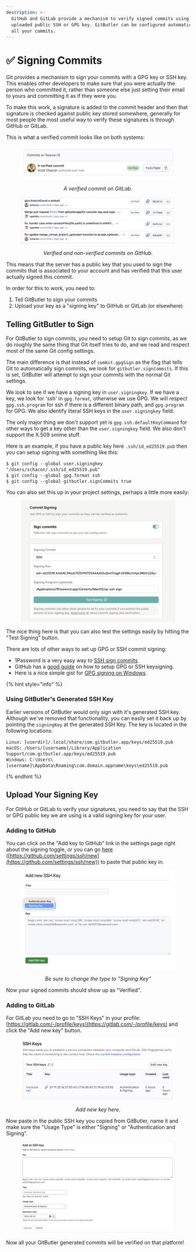 ```yaml
---
description: >-
  GitHub and GitLab provide a mechanism to verify signed commits using an
  uploaded public SSH or GPG key. GitButler can be configured automatically sign
  all your commits.
---
```


# ✅ Signing Commits

Git provides a mechanism to sign your commits with a GPG key or SSH key. This enables other developers to make sure that you were actually the person who committed it, rather than someone else just setting their email to yours and committing it as if they were you.

To make this work, a signature is added to the commit header and then that signature is checked against public key stored somewhere, generally for most people the most useful way to verify these signatures is through GitHub or GitLab.

This is what a verified commit looks like on both systems:

<div align="center">

<figure><img src="../../../.gitbook/assets/CleanShot 2023-09-23 at 16.40.14@2x.png" alt=""><figcaption><p><em>A verified commit on GitLab.</em></p></figcaption></figure>

</div>

<div align="center">

<figure><img src="../../../.gitbook/assets/CleanShot 2023-09-23 at 16.42.31@2x.png" alt=""><figcaption><p><em>Verified and non-verified commits on GitHub.</em></p></figcaption></figure>

</div>

This means that the server has a public key that you used to sign the commits that is associated to your account and has verified that this user actually signed this commit.

In order for this to work, you need to:

1. Tell GitButler to sign your commits
2. Upload your key as a "signing key" to GitHub or GitLab (or elsewhere)

## Telling GitButler to Sign

For GitButler to sign commits, you need to setup Git to sign commits, as we do roughly the same thing that Git itself tries to do, and we read and respect most of the same Git config settings.

The main difference is that instead of `commit.gpgSign` as the flag that tells Git to automatically sign commits, we look for `gitbutler.signCommits`. If this is set, GitButler will attempt to sign your commits with the normal Git settings.

We look to see if we have a signing key in `user.signingkey`. If we have a key, we look for 'ssh' in `gpg.format`, otherwise we use GPG. We will respect `gpg.ssh.program` for ssh if there is a different binary path, and `gpg.program` for GPG. We also identify literal SSH keys in the `user.signingkey` field.

The only major thing we don't support yet is `gpg.ssh.defaultKeyCommand` for other ways to get a key other than the `user.signingkey` field. We also don't support the X.509 smime stuff.

Here is an example, if you have a public key here `.ssh/id_ed25519.pub` then you can setup signing with something like this:

```
$ git config --global user.signingkey "/Users/schacon/.ssh/id_ed25519.pub"
$ git config --global gpg.format ssh
$ git config --global gitbutler.signCommits true
```

You can also set this up in your project settings, perhaps a little more easily:

<figure><img src="../../.gitbook/assets/CleanShot 2024-06-05 at 13.16.56@2x.png" alt=""><figcaption></figcaption></figure>

The nice thing here is that you can also test the settings easily by hitting the "Test Signing" button.

There are lots of other ways to set up GPG or SSH commit signing:

* 1Password is a very easy way to [SSH sign commits](https://blog.1password.com/git-commit-signing/).
* GitHub has a [good guide](https://docs.github.com/en/authentication/managing-commit-signature-verification/telling-git-about-your-signing-key) on how to setup GPG or SSH keysigning.
* Here is a nice simple gist for [GPG signing on Windows](https://gist.github.com/BoGnY/f9b1be6393234537c3e247f33e74094a).

{% hint style="info" %}
### Using GitButler's Generated SSH Key

Earlier versions of GitButler would only sign with it's generated SSH key. Although we've removed that functionality, you can easily set it back up by pointing the `signingKey` at the generated SSH Key. The key is located in the following locations:

```
Linux: [userdir]/.local/share/com.gitbutler.app/keys/ed25519.pub
macOS: /Users/[username]/Library/Application Support/com.gitbutler.app/keys/ed25519.pub
Windows: C:\Users\[username]\AppData\Roaming\com.domain.appname\keys\ed25519.pub
```
{% endhint %}

## Upload Your Signing Key

For GitHub or GitLab to verify your signatures, you need to say that the SSH or GPG public key we are using is a valid signing key for your user.&#x20;

### Adding to GitHub

You can click on the "Add key to GitHub" link in the settings page right about the signing toggle, or you can go [here](https://github.com/settings/ssh/new) ([https://github.com/settings/ssh/new](https://github.com/settings/ssh/new)) to paste that public key in.

<div align="center">

<figure><img src="../../../.gitbook/assets/CleanShot 2023-09-23 at 21.48.05@2x.png" alt=""><figcaption><p><em>Be sure to change the type to "Signing Key"</em></p></figcaption></figure>

</div>

Now your signed commits should show up as "Verified".

### Adding to GitLab

For GitLab you need to go to "SSH Keys" in your profile: [https://gitlab.com/-/profile/keys](https://gitlab.com/-/profile/keys) and click the "Add new key" button.

<div align="center">

<figure><img src="../../../.gitbook/assets/CleanShot 2023-09-23 at 21.50.22@2x.png" alt="" width="563"><figcaption><p><em>Add new key here.</em></p></figcaption></figure>

</div>

Now paste in the public SSH key you copied from GitButler, name it and make sure the "Usage Type" is either "Signing" or "Authentication and Signing".

<div align="center">

<figure><img src="../../../.gitbook/assets/CleanShot 2023-09-23 at 21.51.22@2x.png" alt="" width="563"><figcaption></figcaption></figure>

</div>

Now all your GitButler generated commits will be verified on that platform!
